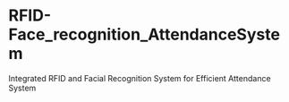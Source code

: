# RFID-Face_recognition_AttendanceSystem
Integrated RFID and Facial Recognition System for Efficient Attendance System
